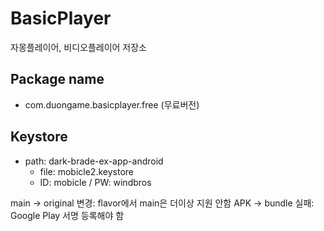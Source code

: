 # BasicPlayer
자몽플레이어, 비디오플레이어 저장소

## Package name
- com.duongame.basicplayer.free (무료버전)

## Keystore
- path: dark-brade-ex-app-android
  - file: mobicle2.keystore
  - ID: mobicle / PW: windbros
  
main -> original 변경: flavor에서 main은 더이상 지원 안함
APK -> bundle 실패: Google Play 서명 등록해야 함 